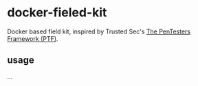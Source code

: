 # docker-fieled-kit
Docker based field kit, inspired by Trusted Sec's [The PenTesters Framework (PTF)](https://github.com/trustedsec/ptf).

## usage
...

